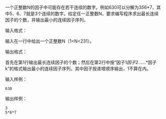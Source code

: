 一个正整数N的因子中可能存在若干连续的数字。例如630可以分解为3*5*6*7，其中5、6、7就是3个连续的数字。给定任一正整数N，要求编写程序求出最长连续因子的个数，并输出最小的连续因子序列。

输入格式：

输入在一行中给出一个正整数N（1<N<231）。

输出格式：

首先在第1行输出最长连续因子的个数；然后在第2行中按“因子1*因子2*……*因子k”的格式输出最小的连续因子序列，其中因子按递增顺序输出，1不算在内。

输入样例：
```
630
```
输出样例：
```
3
5*6*7
```
